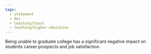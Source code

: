 ```yaml
---
tags:
  - statement
  - dei
  - teaching/tesol
  - teaching/higher-education
---
```

Being unable to graduate college has a significant negative impact on students career prospects and job satisfaction.